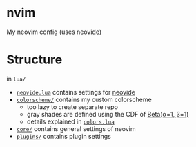 # nvim

My neovim config (uses neovide)

# Structure

in `lua/`

- [`neovide.lua`](lua/neovide.lua) contains settings for [neovide](https://github.com/neovide/neovide)
- [`colorscheme/`](lua/colorscheme/) contains my custom colorscheme
  - too lazy to create separate repo
  - gray shades are defined using the CDF of [Beta(α=1, β=1)](https://en.wikipedia.org/wiki/Beta_distribution) 
  - details explained in [`colors.lua`](lua/colorscheme/colors.lua)
- [`core/`](lua/core/) contains general settings of neovim
- [`plugins/`](lua/plugins/) contains plugin settings


